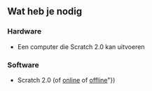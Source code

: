 ## Wat heb je nodig

### Hardware

+ Een computer die Scratch 2.0 kan uitvoeren

### Software

+ Scratch 2.0 (of [online](https://scratch.mit.edu/projects/editor/) of [offline](https://scratch.mit.edu/scratch2download/)"})